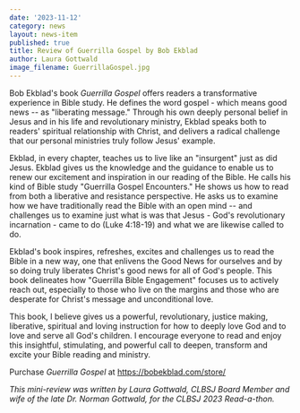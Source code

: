 ```yaml
---
date: '2023-11-12'
category: news
layout: news-item
published: true
title: Review of Guerrilla Gospel by Bob Ekblad
author: Laura Gottwald
image_filename: GuerrillaGospel.jpg
---
```

Bob Ekblad's book _Guerrilla Gospel_ offers readers a transformative experience in Bible study. He defines the word gospel - which means good news -- as "liberating message." Through his own deeply personal belief in Jesus and in his life and revolutionary ministry, Ekblad speaks both to readers' spiritual relationship with Christ, and delivers a radical challenge that our personal ministries truly follow Jesus' example.

Ekblad, in every chapter, teaches us to live like an "insurgent" just as did Jesus. Ekblad gives us the knowledge and the guidance to enable us to renew our excitement and inspiration in our reading of the Bible. He calls his kind of Bible study "Guerrilla Gospel Encounters." He shows us how to read from both a liberative and resistance perspective. He asks us to examine how we have traditionally read the Bible with an open mind -- and challenges us to examine just what is was that Jesus - God's revolutionary incarnation - came to do (Luke 4:18-19) and what we are likewise called to do.

Ekblad's book inspires, refreshes, excites and challenges us to read the Bible in a new way, one that enlivens the Good News for ourselves and by so doing truly liberates Christ's good news for all of God's people. This book delineates how "Guerrilla Bible Engagement" focuses us to actively reach out, especially to those who live on the margins and those who are desperate for Christ's message and unconditional love.

This book, I believe gives us a powerful, revolutionary, justice making, liberative, spiritual and loving instruction for how to deeply love God and to love and serve all God's children. I encourage everyone to read and enjoy this insightful, stimulating, and powerful call to deepen, transform and excite your Bible reading and ministry.

Purchase _Guerrilla Gospel_ at https://bobekblad.com/store/

_This mini-review was written by Laura Gottwald, CLBSJ Board Member and wife of the late Dr. Norman Gottwald, for the CLBSJ 2023 Read-a-thon._
